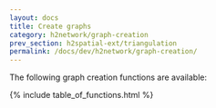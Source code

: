 ```yaml
---
layout: docs
title: Create graphs
category: h2network/graph-creation
prev_section: h2spatial-ext/triangulation
permalink: /docs/dev/h2network/graph-creation/
---
```


The following graph creation functions are available:

{% include table_of_functions.html %}
